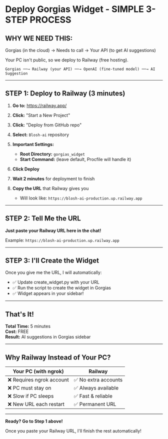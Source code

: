 # Deploy Gorgias Widget - SIMPLE 3-STEP PROCESS

## WHY WE NEED THIS:

Gorgias (in the cloud) → Needs to call → Your API (to get AI suggestions)

Your PC isn't public, so we deploy to Railway (free hosting).

```
Gorgias ──→ Railway (your API) ──→ OpenAI (fine-tuned model) ──→ AI Suggestion
```

---

## STEP 1: Deploy to Railway (3 minutes)

1. **Go to:** https://railway.app/

2. **Click:** "Start a New Project"

3. **Click:** "Deploy from GitHub repo"

4. **Select:** `Blosh-ai` repository

5. **Important Settings:**
   - **Root Directory:** `gorgias_widget`
   - **Start Command:** (leave default, Procfile will handle it)

6. **Click Deploy**

7. **Wait 2 minutes** for deployment to finish

8. **Copy the URL** that Railway gives you
   - Will look like: `https://blosh-ai-production.up.railway.app`

---

## STEP 2: Tell Me the URL

**Just paste your Railway URL here in the chat!**

Example: `https://blosh-ai-production.up.railway.app`

---

## STEP 3: I'll Create the Widget

Once you give me the URL, I will automatically:
- ✅ Update create_widget.py with your URL
- ✅ Run the script to create the widget in Gorgias
- ✅ Widget appears in your sidebar!

---

## That's It!

**Total Time:** 5 minutes  
**Cost:** FREE  
**Result:** AI suggestions in Gorgias sidebar

---

## Why Railway Instead of Your PC?

| Your PC (with ngrok) | Railway |
|---------------------|---------|
| ❌ Requires ngrok account | ✅ No extra accounts |
| ❌ PC must stay on | ✅ Always available |
| ❌ Slow if PC sleeps | ✅ Fast & reliable |
| ❌ New URL each restart | ✅ Permanent URL |

---

**Ready? Go to Step 1 above!**

Once you paste your Railway URL, I'll finish the rest automatically!

